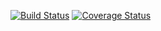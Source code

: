 [![Build Status](https://travis-ci.org/AlphaBetta/shownumspaces.svg?branch=master)](https://travis-ci.org/AlphaBetta/shownumspaces)
[![Coverage Status](https://coveralls.io/repos/AlphaBetta/shownumspaces.svg?branch=master.svg?branch=master)](https://coveralls.io/github/AlphaBetta/shownumspaces?branch=master)
